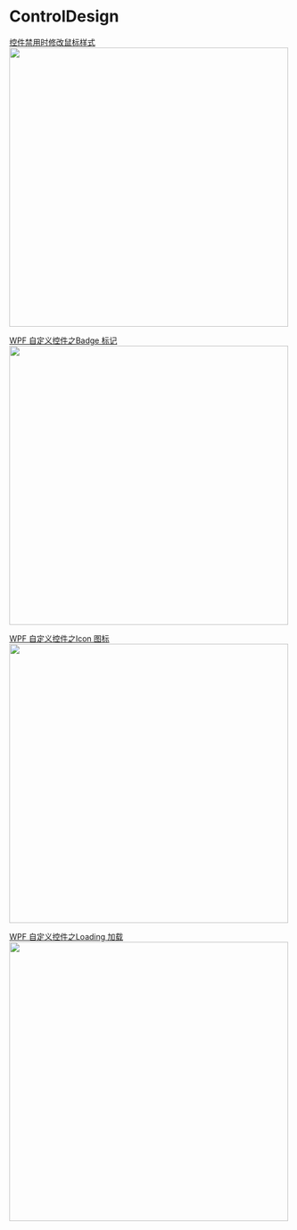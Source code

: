 # ControlDesign
[控件禁用时修改鼠标样式](https://blog.csdn.net/qq_29198233/article/details/106689350)</br>
<img src="https://img-blog.csdnimg.cn/20200611153405713.gif" width="500">

[WPF 自定义控件之Badge 标记](https://blog.csdn.net/qq_29198233/article/details/106726814)</br>
<img src="https://img-blog.csdnimg.cn/20200613010539252.gif" width="500">

[WPF 自定义控件之Icon 图标](https://blog.csdn.net/qq_29198233/article/details/106743489)</br>
<img src="https://img-blog.csdnimg.cn/20200614112336768.gif" width="500">

[WPF 自定义控件之Loading 加载](https://blog.csdn.net/qq_29198233/article/details/106804389)</br>
<img src="https://img-blog.csdnimg.cn/202006171155277.gif" width="500">
